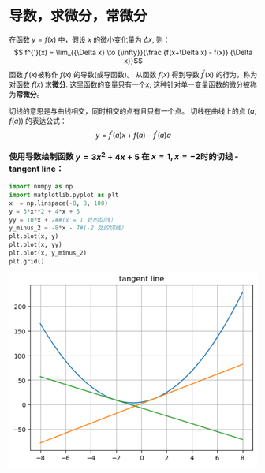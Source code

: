 # 导数，求微分，常微分

在函数 $y = f(x)$ 中，假设 $x$ 的微小变化量为 $\Delta x$, 则：
$$ f^{'}(x) = \lim_{{\Delta x} \to {\infty}}{\frac {f(x+\Delta x) - f(x)} {\Delta x}}$$
函数 $f^{'}(x)$被称作 $f(x)$ 的导数(或导函数)。
从函数 $f(x)$ 得到导数 $f^{'}(x)$ 的行为，称为对函数 $f(x)$ 求**微分**.
这里函数的变量只有一个$x$, 这种针对单一变量函数的微分被称为**常微分**。 

切线的意思是与曲线相交，同时相交的点有且只有一个点。 切线在曲线上的点 $(a, f(a))$ 的表达公式：
$$ y = f^{'}(a)x + f(a) - f^{'}(a)a $$


### 使用导数绘制函数 $y = 3x^2 + 4x + 5$ 在 $x=1, x=-2$时的切线 - tangent line：

```python
import numpy as np
import matplotlib.pyplot as plt
x  = np.linspace(-8, 8, 100)
y = 3*x**2 + 4*x + 5
yy = 10*x + 2##(x = 1 处的切线）
y_minus_2 = -8*x - 7#(-2 处的切线）
plt.plot(x, y)
plt.plot(x, yy)
plt.plot(x, y_minus_2)
plt.grid()
```
![](images/tangent-line.png)